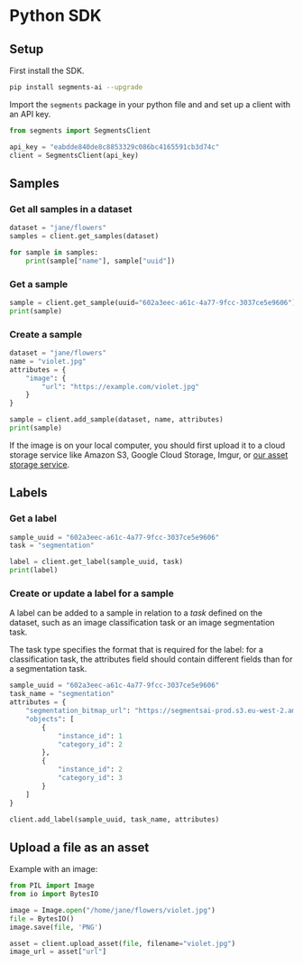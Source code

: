 # Python SDK

## Setup

First install the SDK.

```bash
pip install segments-ai --upgrade
```

Import the `segments` package in your python file and and set up a client with an API key.

```python
from segments import SegmentsClient

api_key = "eabdde840de8c8853329c086bc4165591cb3d74c"
client = SegmentsClient(api_key)
```

## Samples

### Get all samples in a dataset

```python
dataset = "jane/flowers"
samples = client.get_samples(dataset)

for sample in samples:
    print(sample["name"], sample["uuid"])
```

### Get a sample

```python
sample = client.get_sample(uuid="602a3eec-a61c-4a77-9fcc-3037ce5e9606")
print(sample)
```

### Create a sample

```python
dataset = "jane/flowers"
name = "violet.jpg"
attributes = {
    "image": {
        "url": "https://example.com/violet.jpg"
    }
}

sample = client.add_sample(dataset, name, attributes)
print(sample)
```

If the image is on your local computer, you should first upload it to a cloud storage service like Amazon S3, Google Cloud Storage, Imgur, or [our asset storage service](python-sdk.md#upload-a-file-as-an-asset).

## Labels

### Get a label

```python
sample_uuid = "602a3eec-a61c-4a77-9fcc-3037ce5e9606"
task = "segmentation"

label = client.get_label(sample_uuid, task)
print(label)
```

### Create or update a label for a sample

A label can be added to a sample in relation to a _task_ defined on the dataset, such as an image classification task or an image segmentation task.

The task type specifies the format that is required for the label: for a classification task, the attributes field should contain different fields than for a segmentation task.

```python
sample_uuid = "602a3eec-a61c-4a77-9fcc-3037ce5e9606"
task_name = "segmentation"
attributes = {
    "segmentation_bitmap_url": "https://segmentsai-prod.s3.eu-west-2.amazonaws.com/assets/bert/49f6aa10-8967-4305-985c-cdc1e8f89b93.png" 
    "objects": [
        {
            "instance_id": 1
            "category_id": 2
        },
        {
            "instance_id": 2
            "category_id": 3
        }
    ]
}

client.add_label(sample_uuid, task_name, attributes)
```

## Upload a file as an asset

Example with an image:

```python
from PIL import Image
from io import BytesIO

image = Image.open("/home/jane/flowers/violet.jpg")
file = BytesIO()
image.save(file, 'PNG')

asset = client.upload_asset(file, filename="violet.jpg")
image_url = asset["url"]
```

